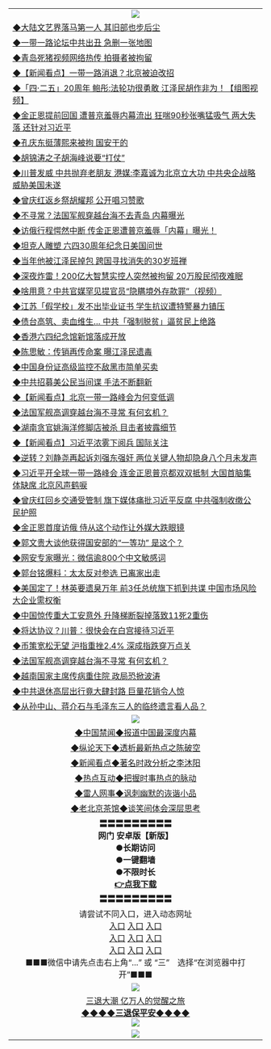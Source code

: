 <table>
  <tr>
    <td align=center><img src="https://github.com/gyhhx/image-upload/blob/master/3.jpg" /></td>
  </tr>
  <tr>
<td align=left>
<a href="https://ctbtfdoocixoa.global.ssl.fastly.net/oo.aspx?name=c1032383&key=ofejcfaxcltk&from=gy">◆大陆文艺界落马第一人 其旧部也步后尘</a><br/></td>
  </tr>
  <tr>
<td align=left>
<a href="https://ctbtfdoocixoa.global.ssl.fastly.net/oo.aspx?name=c1032380&key=ofejcfaxcltk&from=gy">◆一带一路论坛中共出丑 急删一张地图</a><br/></td>
 </tr>
  <tr>
<td align=left>
<a href="http://ctbtfdoocixoa.global.ssl.fastly.net/oo.aspx?name=c1032384&key=ofejcfaxcltk&from=gy">◆青岛死猪视频网络热传 拍摄者被拘留</a><br/></td>
 </tr>
   <tr>
<td align=left>
<a href="http://ctbtfdoocixoa.global.ssl.fastly.net/oo.aspx?name=c1032390&key=ofejcfaxcltk&from=gy">◆【新闻看点】一带一路消退？北京被迫改招</a><br/></td>
   </tr> 
  <tr>
<td align=left>
<a href="http://ctbtfdoocixoa.global.ssl.fastly.net/oo.aspx?name=c1032443&key=ofejcfaxcltk&from=gy">◆「四‧二五」20周年 鲍彤:法轮功很勇敢 江泽民胡作非为！【组图视频】
</a><br/></td>
  </tr> 
 <tr>
<td align=left>
<a href="http://ctbtfdoocixoa.global.ssl.fastly.net/oo.aspx?name=c1032339&key=ofejcfaxcltk&from=gy">◆金正恩提前回国 遭普京羞辱内幕流出 狂喘90秒张嘴猛吸气 两大失落 还针对习近平</a><br/>
</td>
   </tr>
 <tr>
<td align=left>
<a href="http://ctbtfdoocixoa.global.ssl.fastly.net/oo.aspx?name=c1032309&key=ofejcfaxcltk&from=gy">◆孔庆东挺薄熙来被拘 国安干的</a><br/>
</td>
   </tr>
 <tr>
<td align=left>
<a href="http://ctbtfdoocixoa.global.ssl.fastly.net/oo.aspx?name=c1032242&key=ofejcfaxcltk&from=gy">◆胡锦涛之子胡海峰说要“打仗”</a><br/></td>
  </tr>
  <tr>
<td align=left>
<a href="http://ctbtfdoocixoa.global.ssl.fastly.net/oo.aspx?name=c1032321&key=ofejcfaxcltk&from=gy">◆川普发威 中共抛弃老朋友 港媒:李嘉诚为北京立大功 中共央企战略威胁美国未遂</a><br/></td>
 </tr>
   <tr>
<td align=left>
<a href="http://ctbtfdoocixoa.global.ssl.fastly.net/oo.aspx?name=c1032027&key=ofejcfaxcltk&from=gy">◆曾庆红返乡祭胡耀邦 公开唱习赞歌</a><br/>
</td>
   </tr>
 <tr>
<td align=left>
<a href="http://ctbtfdoocixoa.global.ssl.fastly.net/oo.aspx?name=c1032344&key=ofejcfaxcltk&from=gy">◆不寻常？法国军舰穿越台海不去青岛 内幕曝光</a><br/></td>
  </tr>
  <tr>
<td align=left>
<a href="http://ctbtfdoocixoa.global.ssl.fastly.net/oo.aspx?name=c1032388&key=ofejcfaxcltk&from=gy">◆访俄行程愕然中断 传金正恩遭普京羞辱「内幕」曝光！</a><br/></td>
 </tr>
  <tr>
<td align=left>
<a href="http://ctbtfdoocixoa.global.ssl.fastly.net/oo.aspx?name=c1032341&key=ofejcfaxcltk&from=gy">◆坦克人雕塑 六四30周年纪念日美国问世</a><br/></td>
 </tr>
   <tr>
<td align=left>
<a href="http://ctbtfdoocixoa.global.ssl.fastly.net/oo.aspx?name=c1032191&key=ofejcfaxcltk&from=gy">◆当年他被江泽民掉包 跨国寻找消失的30岁班禅</a><br/></td>
   </tr> 
  <tr>
<td align=left>
<a href="http://ctbtfdoocixoa.global.ssl.fastly.net/oo.aspx?name=c1032262&key=ofejcfaxcltk&from=gy">◆深夜炸雷！200亿大智慧实控人突然被拘留 20万股民彻夜难眠</a><br/></td>
  </tr> 
 <tr>
<td align=left>
<a href="http://ctbtfdoocixoa.global.ssl.fastly.net/oo.aspx?name=c1032015&key=ofejcfaxcltk&from=gy">◆啥用意？中共官媒罕见提官员“隐瞒境外存款罪”（视频）</a><br/>
</td>
   </tr>
 <tr>
<td align=left>
<a href="http://ctbtfdoocixoa.global.ssl.fastly.net/oo.aspx?name=c1032354&key=ofejcfaxcltk&from=gy">◆江苏「假学校」发不出毕业证书 学生抗议遭特警暴力镇压</a><br/>
</td>
   </tr>
 <tr>
<td align=left>
<a href="http://ctbtfdoocixoa.global.ssl.fastly.net/oo.aspx?name=c1032351&key=ofejcfaxcltk&from=gy">◆债台高筑、卖血维生… 中共「强制脱贫」逼贫民上绝路</a><br/></td>
  </tr>
  <tr>
<td align=left>
<a href="http://ctbtfdoocixoa.global.ssl.fastly.net/oo.aspx?name=c1032322&key=ofejcfaxcltk&from=gy">◆香港六四纪念馆新馆落成开放</a><br/></td>
 </tr>
   <tr>
<td align=left>
<a href="http://ctbtfdoocixoa.global.ssl.fastly.net/oo.aspx?name=c1032370&key=ofejcfaxcltk&from=gy">◆陈思敏：传销再传命案 曝江泽民遗毒</a><br/>
</td>
   </tr>
 <tr>
<td align=left>
<a href="http://ctbtfdoocixoa.global.ssl.fastly.net/oo.aspx?name=c1032361&key=ofejcfaxcltk&from=gy">◆中国身份证高级监控不敌黑市简单买卖</a><br/>
</td>
   </tr>
<tr>
<td align=left>
<a href="https://ctbtfdoocixoa.global.ssl.fastly.net/oo.aspx?name=c1032343&key=ofejcfaxcltk&from=gy">◆中共招募美公民当间谍 手法不断翻新</a><br/>
</td>       
  <tr>
<td align=left>
<a href="https://ctbtfdoocixoa.global.ssl.fastly.net/oo.aspx?name=c1031865&key=ofejcfaxcltk&from=gy">◆【新闻看点】北京一带一路峰会为何变低调</a><br/></td>
  </tr>
  <tr>
<td align=left>
<a href="https://ctbtfdoocixoa.global.ssl.fastly.net/oo.aspx?name=c1031886&key=ofejcfaxcltk&from=gy">◆法国军舰高调穿越台海不寻常 有何玄机？</a><br/></td>
 </tr>
  <tr>
<td align=left>
<a href="http://ctbtfdoocixoa.global.ssl.fastly.net/oo.aspx?name=c1031756&key=ofejcfaxcltk&from=gy">◆湖南贪官姚海洋修脚店被杀 目击者披露细节</a><br/></td>
 </tr>
   <tr>
<td align=left>
<a href="http://ctbtfdoocixoa.global.ssl.fastly.net/oo.aspx?name=c1031852&key=ofejcfaxcltk&from=gy">◆【新闻看点】习近平浓雾下阅兵 国际关注</a><br/></td>
   </tr> 
  <tr>
<td align=left>
<a href="http://ctbtfdoocixoa.global.ssl.fastly.net/oo.aspx?name=c1031782&key=ofejcfaxcltk&from=gy">◆逆转？刘静尧再起诉刘强东强奸 两位关键人物却隐身八个月未发声</a><br/></td>
  </tr> 
 <tr>
<td align=left>
<a href="http://ctbtfdoocixoa.global.ssl.fastly.net/oo.aspx?name=c1031796&key=ofejcfaxcltk&from=gy">◆习近平开全球一带一路峰会 连金正恩普京都双双抵制 大国首脑集体缺席 北京风声鹤唳</a><br/>
</td>
   </tr>
 <tr>
<td align=left>
<a href="http://ctbtfdoocixoa.global.ssl.fastly.net/oo.aspx?name=c1031804&key=ofejcfaxcltk&from=gy">◆曾庆红回乡交通受管制 旗下媒体痛批习近平反腐 中共强制收缴公民护照</a><br/>
</td>
   </tr>
 <tr>
<td align=left>
<a href="http://ctbtfdoocixoa.global.ssl.fastly.net/oo.aspx?name=c1031768&key=ofejcfaxcltk&from=gy">◆金正恩首度访俄 侍从这个动作让外媒大跌眼镜</a><br/></td>
  </tr>
  <tr>
<td align=left>
<a href="http://ctbtfdoocixoa.global.ssl.fastly.net/oo.aspx?name=c1031785&key=ofejcfaxcltk&from=gy">◆郭文贵大谈他获得国安部的“一等功” 是这个？</a><br/></td>
 </tr>
   <tr>
<td align=left>
<a href="http://ctbtfdoocixoa.global.ssl.fastly.net/oo.aspx?name=c1031887&key=ofejcfaxcltk&from=gy">◆网安专家曝光：微信逾800个中文敏感词</a><br/>
</td>
   </tr>
 <tr>
<td align=left>
<a href="http://ctbtfdoocixoa.global.ssl.fastly.net/oo.aspx?name=c1031859&key=ofejcfaxcltk&from=gy">◆郭台铭爆料：太太反对参选 已离家出走</a><br/></td>
  </tr>
  <tr>
<td align=left>
<a href="http://ctbtfdoocixoa.global.ssl.fastly.net/oo.aspx?name=c1031812&key=ofejcfaxcltk&from=gy">◆美国定了！林英要遗臭万年 前3任总统旗下抓到共谍 中国市场风险大企业需权衡</a><br/></td>
 </tr>
  <tr>
<td align=left>
<a href="http://ctbtfdoocixoa.global.ssl.fastly.net/oo.aspx?name=c1031822&key=ofejcfaxcltk&from=gy">◆中国惊传重大工安意外 升降梯断裂掉落致11死2重伤</a><br/></td>
 </tr>
   <tr>
<td align=left>
<a href="http://ctbtfdoocixoa.global.ssl.fastly.net/oo.aspx?name=c1031890&key=ofejcfaxcltk&from=gy">◆将达协议？川普：很快会在白宫接待习近平</a><br/></td>
   </tr> 
  <tr>
<td align=left>
<a href="http://ctbtfdoocixoa.global.ssl.fastly.net/oo.aspx?name=c1031825&key=ofejcfaxcltk&from=gy">◆币策宽松无望 沪指重挫2.4% 深成指跌穿万点关</a><br/></td>
  </tr> 
 <tr>
<td align=left>
<a href="http://ctbtfdoocixoa.global.ssl.fastly.net/oo.aspx?name=c1031886&key=ofejcfaxcltk&from=gy">◆法国军舰高调穿越台海不寻常 有何玄机？</a><br/>
</td>
   </tr>
 <tr>
<td align=left>
<a href="http://ctbtfdoocixoa.global.ssl.fastly.net/oo.aspx?name=c1031836&key=ofejcfaxcltk&from=gy">◆越南国家主席传病重住院 政局恐掀波涛</a><br/>
</td>
   </tr>
 <tr>
<td align=left>
<a href="http://ctbtfdoocixoa.global.ssl.fastly.net/oo.aspx?name=c1031706&key=ofejcfaxcltk&from=gy">◆中共退休高层出行竟大肆封路 巨量花销令人惊</a><br/></td>
  </tr>
  <tr>
<td align=left>
<a href="http://ctbtfdoocixoa.global.ssl.fastly.net/oo.aspx?name=c1031899&key=ofejcfaxcltk&from=gy">◆从孙中山、蒋介石与毛泽东三人的临终遗言看人品？</a><br/></td>
 </tr>
  <tr>
    <td align=center><img src="https://github.com/gyhhx/image-upload/blob/master/2.jpg" /></td>
  </tr>
  <tr>
  <td align=center>
<a href="http://ctbtfdoocixoa.global.ssl.fastly.net/oo.aspx?name=c816860&key=ofejcfaxcltk&from=gy&tag=99733110">◆中国禁闻◆报道中国最深度内幕</a><br/>
   </tr>
  <tr>
     <td align=center>
<a href="http://ctbtfdoocixoa.global.ssl.fastly.net/oo.aspx?name=c816855&key=ofejcfaxcltk&from=gy&tag=997110">◆纵论天下◆透析最新热点之陈破空</a><br/>
   </tr>
   <tr>
      <td align=center>
<a href="http://ctbtfdoocixoa.global.ssl.fastly.net/oo.aspx?name=c838308&key=ofejcfaxcltk&from=gy&tag=9973110">◆新闻看点◆著名时政分析之李沐阳</a><br/>
   </tr>
   <tr>
     <td align=center>
<a href="http://ctbtfdoocixoa.global.ssl.fastly.net/oo.aspx?name=c816852&key=ofejcfaxcltk&from=gy&tag=9733110">◆热点互动◆把握时事热点的脉动</a><br/>
   </tr>
   <tr>
      <td align=center>
<a href="http://ctbtfdoocixoa.global.ssl.fastly.net/oo.aspx?name=c816694&key=ofejcfaxcltk&from=gy&tag=93310">◆雷人网事◆讽刺幽默的诙谐小品</a><br/>
   </tr>
   <tr>
    <td align=center>
<a href="http://ctbtfdoocixoa.global.ssl.fastly.net/oo.aspx?name=c816650&key=ofejcfaxcltk&from=gy&tag=9973110">◆老北京茶馆◆谈笑间体会深层思考</a><br/>
   </tr>
   <tr>
    <td align=center>
 <b>〓〓〓〓〓〓〓〓〓<br/>网门 安卓版【新版】<br/> ●长期访问<br/> ●一键翻墙<br/>  ●不限时长<br/> 
 <a href="https://share.weiyun.com/5t5Ch7c">👉<b>点我下载</a><br/>〓〓〓〓〓〓〓〓〓<br/>
    </td>
    </tr>
   <tr>
    <td align=center>请尝试不同入口，进入动态网址<br/>
      <a href="https://s3.us-east-2.amazonaws.com/ogateo/show.htm">入口</a>
      <a href="https://s3.ca-central-1.amazonaws.com/ogatec/show.htm">入口</a>
      <a href="https://s3.ap-southeast-2.amazonaws.com/ogatey/show.htm">入口</a><br/>
      <a href="https://s3.ap-northeast-2.amazonaws.com/ogates/show.htm">入口</a>
      <a href="https://s3.eu-central-1.amazonaws.com/ogatef/show.htm">入口</a>
      <a href="https://s3.ap-south-1.amazonaws.com/ogatem/show.htm">入口</a><br/>
      <a href="https://s3-us-west-1.amazonaws.com/ogaten/show.htm">入口</a>
      <a href="https://s3.eu-west-2.amazonaws.com/ogatel/show.htm">入口</a>
      <a href="https://s3.ap-northeast-1.amazonaws.com/ogatet/show.htm">入口</a><br/>
      ■■■微信中请先点击右上角“...” 或 “三”　选择“在浏览器中打开”■■■<b><br/>
    </td>
  </tr>
  <tr>
    <td align=center><img src="https://github.com/gyhhx/image-upload/blob/master/3.jpg" /> </td>
</tr>
  <tr>  
  <td align=center>
  <a href="http://ctbtfdoocixoa.global.ssl.fastly.net/oo.aspx?name=c894205&key=ofejcfaxcltk&from=gy&tag=9973110">三退大潮 亿万人的觉醒之旅</a><br/>
      <a href="http://ctbtfdoocixoa.global.ssl.fastly.net/oo.aspx?name=ogQuit.aspx&key=ofejcfaxcltk&from=gy"><b>◆◆◆◆三退保平安◆◆◆◆<br/></a>
      <img src="https://github.com/gyhhx/image-upload/blob/master/3t.jpg" /><br/>
      </td>
  </tr>
   <tr>
    <td align=center><img src="https://raw.githubusercontent.com/oGate2/Up/master/oGate_640.jpg"/></td>
  </tr>
</table>


